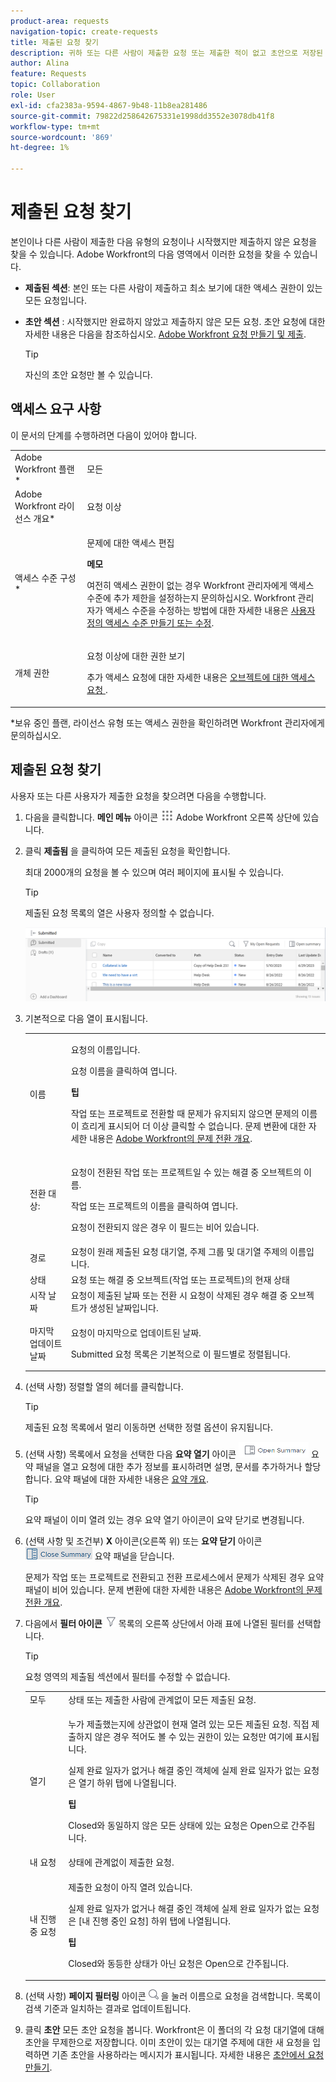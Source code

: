 ```yaml
---
product-area: requests
navigation-topic: create-requests
title: 제출된 요청 찾기
description: 귀하 또는 다른 사람이 제출한 요청 또는 제출한 적이 없고 초안으로 저장된 요청을 찾을 수 있는 Adobe Workfront 영역에 대해 알아봅니다.
author: Alina
feature: Requests
topic: Collaboration
role: User
exl-id: cfa2383a-9594-4867-9b48-11b8ea281486
source-git-commit: 79822d258642675331e1998dd3552e3078db41f8
workflow-type: tm+mt
source-wordcount: '869'
ht-degree: 1%

---
```


# 제출된 요청 찾기

<!--<span class="preview">The highlighted information on this page refers to functionality not yet generally available. It is available only in the Preview environment.</span>-->

본인이나 다른 사람이 제출한 다음 유형의 요청이나 시작했지만 제출하지 않은 요청을 찾을 수 있습니다. Adobe Workfront의 다음 영역에서 이러한 요청을 찾을 수 있습니다.

* **제출된 섹션**: 본인 또는 다른 사람이 제출하고 최소 보기에 대한 액세스 권한이 있는 모든 요청입니다.
* **초안 섹션** : 시작했지만 완료하지 않았고 제출하지 않은 모든 요청. 초안 요청에 대한 자세한 내용은 다음을 참조하십시오. [Adobe Workfront 요청 만들기 및 제출](../../../manage-work/requests/create-requests/create-submit-requests.md).

  >[!TIP]
  >
  >자신의 초안 요청만 볼 수 있습니다.

## 액세스 요구 사항

이 문서의 단계를 수행하려면 다음이 있어야 합니다.

<table style="table-layout:auto"> 
 <col> 
 <col> 
 <tbody> 
  <tr> 
   <td role="rowheader">Adobe Workfront 플랜*</td> 
   <td> <p>모든 </p> </td> 
  </tr> 
  <tr> 
   <td role="rowheader">Adobe Workfront 라이선스 개요*</td> 
   <td> <p>요청 이상</p> </td> 
  </tr> 
  <tr> 
   <td role="rowheader">액세스 수준 구성*</td> 
   <td> <p>문제에 대한 액세스 편집</p> <p><b>메모</b>

여전히 액세스 권한이 없는 경우 Workfront 관리자에게 액세스 수준에 추가 제한을 설정하는지 문의하십시오. Workfront 관리자가 액세스 수준을 수정하는 방법에 대한 자세한 내용은 <a href="../../../administration-and-setup/add-users/configure-and-grant-access/create-modify-access-levels.md" class="MCXref xref">사용자 정의 액세스 수준 만들기 또는 수정</a>.</p> </td>
</tr> 
  <tr> 
   <td role="rowheader">개체 권한</td> 
   <td> <p>요청 이상에 대한 권한 보기</p> <p>추가 액세스 요청에 대한 자세한 내용은 <a href="../../../workfront-basics/grant-and-request-access-to-objects/request-access.md" class="MCXref xref">오브젝트에 대한 액세스 요청 </a>.</p> </td> 
  </tr> 
 </tbody> 
</table>

*보유 중인 플랜, 라이선스 유형 또는 액세스 권한을 확인하려면 Workfront 관리자에게 문의하십시오.

## 제출된 요청 찾기

사용자 또는 다른 사용자가 제출한 요청을 찾으려면 다음을 수행합니다.

1. 다음을 클릭합니다. **메인 메뉴** 아이콘 ![](assets/main-menu-icon.png) Adobe Workfront 오른쪽 상단에 있습니다.
1. 클릭 **제출됨** 을 클릭하여 모든 제출된 요청을 확인합니다.

   최대 2000개의 요청을 볼 수 있으며 여러 페이지에 표시될 수 있습니다.

   >[!TIP]
   >
   >제출된 요청 목록의 열은 사용자 정의할 수 없습니다.

   ![](assets/nwe-submitted-requests-new-list-350x57.png)


1. 기본적으로 다음 열이 표시됩니다.

   <table style="table-layout:auto"> 
      <col> 
      <col> 
      <tbody> 
      <tr> 
         <td role="rowheader">이름</td> 
         <td> <p>요청의 이름입니다.</p> <p>요청 이름을 클릭하여 엽니다. </p> <p><b>팁</b>

   작업 또는 프로젝트로 전환할 때 문제가 유지되지 않으면 문제의 이름이 흐리게 표시되어 더 이상 클릭할 수 없습니다. 문제 변환에 대한 자세한 내용은 <a href="../../../manage-work/issues/convert-issues/convert-issues.md" class="MCXref xref">Adobe Workfront의 문제 전환 개요</a>. </p> </td>
   </tr> 
      <tr> 
         <td role="rowheader">전환 대상:</td> 
         <td> <p>요청이 전환된 작업 또는 프로젝트일 수 있는 해결 중 오브젝트의 이름. </p> <p>작업 또는 프로젝트의 이름을 클릭하여 엽니다. </p> <p>요청이 전환되지 않은 경우 이 필드는 비어 있습니다. </p> </td> 
      </tr> 
      <tr> 
         <td role="rowheader">경로</td> 
         <td>요청이 원래 제출된 요청 대기열, 주제 그룹 및 대기열 주제의 이름입니다. </td> 
      </tr> 
      <tr> 
         <td role="rowheader">상태</td> 
         <td>요청 또는 해결 중 오브젝트(작업 또는 프로젝트)의 현재 상태</td> 
      </tr> 
      <tr> 
         <td role="rowheader">시작 날짜</td> 
         <td>요청이 제출된 날짜 또는 전환 시 요청이 삭제된 경우 해결 중 오브젝트가 생성된 날짜입니다. </td> 
      </tr> 
      <tr> 
         <td role="rowheader">마지막 업데이트 날짜</td> 
         <td> <p>요청이 마지막으로 업데이트된 날짜.</p> <p>Submitted 요청 목록은 기본적으로 이 필드별로 정렬됩니다. </p> </td> 
      </tr> 
      </tbody> 
      </table>

1. (선택 사항) 정렬할 열의 헤더를 클릭합니다.

   >[!TIP]
   >
   >제출된 요청 목록에서 멀리 이동하면 선택한 정렬 옵션이 유지됩니다.

1. (선택 사항) 목록에서 요청을 선택한 다음 **요약 열기** 아이콘 ![](assets/open-summary-with-text-nwe.png) 요약 패널을 열고 요청에 대한 추가 정보를 표시하려면 설명, 문서를 추가하거나 할당합니다. 요약 패널에 대한 자세한 내용은 [요약 개요](../../../workfront-basics/the-new-workfront-experience/summary-overview.md).

   >[!TIP]
   >
   >요약 패널이 이미 열려 있는 경우 요약 열기 아이콘이 요약 닫기로 변경됩니다.

1. (선택 사항 및 조건부) **X** 아이콘(오른쪽 위) 또는 **요약 닫기** 아이콘 ![](assets/close-summary-with-text-nwe.png) 요약 패널을 닫습니다.

   문제가 작업 또는 프로젝트로 전환되고 전환 프로세스에서 문제가 삭제된 경우 요약 패널이 비어 있습니다. 문제 변환에 대한 자세한 내용은 [Adobe Workfront의 문제 전환 개요](../../../manage-work/issues/convert-issues/convert-issues.md).

1. 다음에서 **필터 아이콘** ![](assets/filter-nwepng.png) 목록의 오른쪽 상단에서 아래 표에 나열된 필터를 선택합니다.

   >[!TIP]
   >
   >요청 영역의 제출됨 섹션에서 필터를 수정할 수 없습니다.

   <table style="table-layout:auto"> 
    <col> 
    <col> 
    <tbody> 
     <tr> 
      <td role="rowheader">모두</td> 
      <td>상태 또는 제출한 사람에 관계없이 모든 제출된 요청.</td> 
     </tr> 
     <tr> 
      <td role="rowheader">열기</td> 
      <td> <p>누가 제출했는지에 상관없이 현재 열려 있는 모든 제출된 요청. 직접 제출하지 않은 경우 적어도 볼 수 있는 권한이 있는 요청만 여기에 표시됩니다. </p> <p>실제 완료 일자가 없거나 해결 중인 객체에 실제 완료 일자가 없는 요청은 열기 하위 탭에 나열됩니다.</p> <p><b>팁</b>

   Closed와 동일하지 않은 모든 상태에 있는 요청은 Open으로 간주됩니다.</p> </td>
   </tr> 
     <tr> 
      <td role="rowheader">내 요청</td> 
      <td>상태에 관계없이 제출한 요청. </td> 
     </tr> 
     <tr> 
      <td role="rowheader">내 진행 중 요청</td> 
      <td> <p>제출한 요청이 아직 열려 있습니다. </p> <p>실제 완료 일자가 없거나 해결 중인 객체에 실제 완료 일자가 없는 요청은 [내 진행 중인 요청] 하위 탭에 나열됩니다. </p> <p><b>팁</b>

   Closed와 동등한 상태가 아닌 요청은 Open으로 간주됩니다.</p> </td>
   </tr> 
    </tbody> 
   </table>

1. (선택 사항) **페이지 필터링** 아이콘 ![](assets/search-icon.png) 을 눌러 이름으로 요청을 검색합니다. 목록이 검색 기준과 일치하는 결과로 업데이트됩니다.

   <!--
   <li value="9" data-mc-conditions="QuicksilverOrClassic.Draft mode"> <p>Click the&nbsp;<strong>Complete</strong> subtab to view requests that have been completed.</p> <p>(NOTE: this step will stay drafted even after release. We can't see Completed at this time!) <br>Requests with an Actual Completion Date or whose resolving object has an Actual Completion Date are listed in the Complete subtab.<br>Once a request receives an Actual Completion Date, it stays in the Recently Completed area for 10 business days. After that, it is moved to the Completed area. <br>For information about resolving and resolvable objects, see the article <a href="../../../manage-work/issues/convert-issues/resolving-and-resolvable-objects.md" class="MCXref xref">Overview of Resolving and Resolvable Objects </a>.</p> </li>
   -->

   <!--
   <li value="10" data-mc-conditions="QuicksilverOrClassic.Draft mode">(Optional) Select an option from the <strong>Sort by</strong> drop-down menu to sort the requests by the following criteria:&nbsp; &nbsp;(NOTE:&nbsp;this step will stay drafted even after release. We can't see Completed at this time!) &nbsp;
   <ul>
   <li><strong>Assigned To</strong>: Requests are sorted alphabetically by the name of the assignee using the following criteria:&nbsp;
   <ul>
   <li>All requests assigned to users are sorted first, in the order of the users' names.</li>
   <li>Requests assigned to job roles are sorted secondly, in the order of the job roles' names and are listed after all the requests assigned to users.</li>
   <li>Requests that are assigned to teams are sorted last, in the order of the teams' names and are listed after all the requests assigned to users and those assigned to job roles.</li>
   <li>All unassigned requests are listed last, in the order of their Entry Date. </li>
   </ul></li>
   <li><strong>Submitted On</strong>: Requests are sorted chronologically by the date when they were submitted.</li>
   <li><strong>Recently Updated</strong> (this is the default): Requests are sorted chronologically by the date of their last update.</li>
   <li><strong>Name</strong>: Requests are sorted alphabetically by name.&nbsp;</li>
   <li><strong>Priority</strong>: Requests are sorted in the order of their priority.</li>
   <li><strong>Queue</strong>: Requests are sorted alphabetically by the name of the requests queue where they were submitted.&nbsp;</li>
   <li><strong>Status</strong>: Requests are sorted alphabetically by their status.&nbsp;</li>
   </ul></li>
   -->

1. 클릭 **초안** 모든 초안 요청을 봅니다. Workfront은 이 폴더의 각 요청 대기열에 대해 초안을 무제한으로 저장합니다. 이미 초안이 있는 대기열 주제에 대한 새 요청을 입력하면 기존 초안을 사용하라는 메시지가 표시됩니다. 자세한 내용은 [초안에서 요청 만들기](../../../manage-work/requests/create-requests/create-requests-from-drafts.md).

 

 

 
